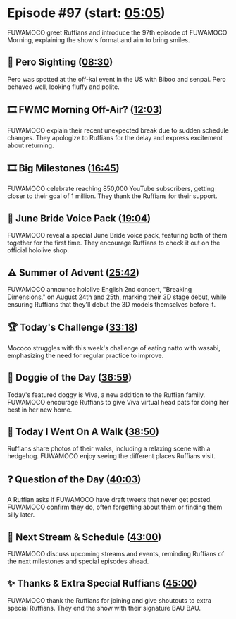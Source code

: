 # Episode #97 (start: [05:05](https://youtu.be/oKVNiM-NuJU?t=05m05s))

FUWAMOCO greet Ruffians and introduce the 97th episode of FUWAMOCO Morning, explaining the show's format and aim to bring smiles.

## 👀 Pero Sighting ([08:30](https://youtu.be/oKVNiM-NuJU?t=08m30s))

Pero was spotted at the off-kai event in the US with Biboo and senpai. Pero behaved well, looking fluffy and polite.

## 🎞️ FWMC Morning Off-Air? ([12:03](https://youtu.be/oKVNiM-NuJU?t=12m03s))

FUWAMOCO explain their recent unexpected break due to sudden schedule changes. They apologize to Ruffians for the delay and express excitement about returning.

## 🎞️ Big Milestones ([16:45](https://youtu.be/oKVNiM-NuJU?t=16m45s))

FUWAMOCO celebrate reaching 850,000 YouTube subscribers, getting closer to their goal of 1 million. They thank the Ruffians for their support.

## 📢 June Bride Voice Pack ([19:04](https://youtu.be/oKVNiM-NuJU?t=19m04s))

FUWAMOCO reveal a special June Bride voice pack, featuring both of them together for the first time. They encourage Ruffians to check it out on the official hololive shop​​.

## ⚠️ Summer of Advent ([25:42](https://youtu.be/oKVNiM-NuJU?t=25m42s))

FUWAMOCO announce hololive English 2nd concert, "Breaking Dimensions," on August 24th and 25th, marking their 3D stage debut, while ensuring Ruffians that they'll debut the 3D models themselves before it.

## 🏆 Today's Challenge ([33:18](https://youtu.be/oKVNiM-NuJU?t=33m18s))

Mococo struggles with this week's challenge of eating natto with wasabi, emphasizing the need for regular practice to improve.

## 🐶 Doggie of the Day ([36:59](https://youtu.be/oKVNiM-NuJU?t=36m59s))

Today's featured doggy is Viva, a new addition to the Ruffian family. FUWAMOCO encourage Ruffians to give Viva virtual head pats for doing her best in her new home.

## 🚶 Today I Went On A Walk ([38:50](https://youtu.be/oKVNiM-NuJU?t=38m50s))

Ruffians share photos of their walks, including a relaxing scene with a hedgehog. FUWAMOCO enjoy seeing the different places Ruffians visit.

## ❓ Question of the Day ([40:03](https://youtu.be/oKVNiM-NuJU?t=40m03s))

A Ruffian asks if FUWAMOCO have draft tweets that never get posted. FUWAMOCO confirm they do, often forgetting about them or finding them silly later.

## 📅 Next Stream & Schedule ([43:00](https://youtu.be/oKVNiM-NuJU?t=43m00s))

FUWAMOCO discuss upcoming streams and events, reminding Ruffians of the next milestones and special episodes ahead.

## ✨ Thanks & Extra Special Ruffians ([45:00](https://youtu.be/oKVNiM-NuJU?t=45m00s))

FUWAMOCO thank the Ruffians for joining and give shoutouts to extra special Ruffians. They end the show with their signature BAU BAU.
